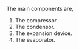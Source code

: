 The main components are,

1.	The compressor.
2.	The condensor.
3.	The expansion device.
4.	The evaporator.

